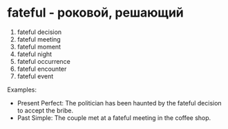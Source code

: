 # fateful - роковой, решающий

1. fateful decision
2. fateful meeting
3. fateful moment
4. fateful night
5. fateful occurrence
6. fateful encounter
7. fateful event

Examples:

- Present Perfect: The politician has been haunted by the fateful decision to accept the bribe.
- Past Simple: The couple met at a fateful meeting in the coffee shop.
